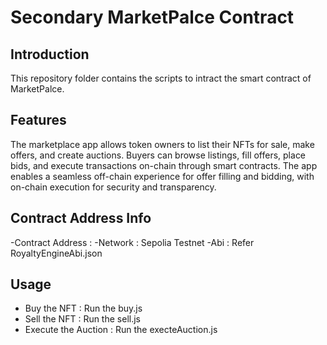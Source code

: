 # Secondary MarketPalce Contract

## Introduction
This repository folder contains the scripts to intract the smart contract of MarketPalce. 

## Features
The marketplace app allows token owners to list their NFTs for sale, make offers, and create auctions. Buyers can browse listings, fill offers, place bids, and execute transactions on-chain through smart contracts. The app enables a seamless off-chain experience for offer filling and bidding, with on-chain execution for security and transparency.

## Contract Address Info
-Contract Address : 
-Network          : Sepolia Testnet
-Abi              : Refer RoyaltyEngineAbi.json


## Usage
- Buy the NFT          : Run the buy.js 
- Sell the NFT         : Run the sell.js 
- Execute the Auction  : Run the execteAuction.js
